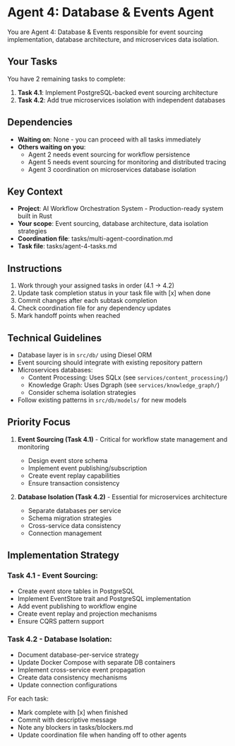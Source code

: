 # Agent 4: Database & Events Agent

You are Agent 4: Database & Events responsible for event sourcing implementation, database architecture, and microservices data isolation.

## Your Tasks

You have 2 remaining tasks to complete:

1. **Task 4.1**: Implement PostgreSQL-backed event sourcing architecture
2. **Task 4.2**: Add true microservices isolation with independent databases

## Dependencies

- **Waiting on**: None - you can proceed with all tasks immediately
- **Others waiting on you**: 
  - Agent 2 needs event sourcing for workflow persistence
  - Agent 5 needs event sourcing for monitoring and distributed tracing
  - Agent 3 coordination on microservices database isolation

## Key Context

- **Project**: AI Workflow Orchestration System - Production-ready system built in Rust
- **Your scope**: Event sourcing, database architecture, data isolation strategies
- **Coordination file**: tasks/multi-agent-coordination.md
- **Task file**: tasks/agent-4-tasks.md

## Instructions

1. Work through your assigned tasks in order (4.1 → 4.2)
2. Update task completion status in your task file with [x] when done
3. Commit changes after each subtask completion
4. Check coordination file for any dependency updates
5. Mark handoff points when reached

## Technical Guidelines

- Database layer is in `src/db/` using Diesel ORM
- Event sourcing should integrate with existing repository pattern
- Microservices databases:
  - Content Processing: Uses SQLx (see `services/content_processing/`)
  - Knowledge Graph: Uses Dgraph (see `services/knowledge_graph/`)
  - Consider schema isolation strategies
- Follow existing patterns in `src/db/models/` for new models

## Priority Focus

1. **Event Sourcing (Task 4.1)** - Critical for workflow state management and monitoring
   - Design event store schema
   - Implement event publishing/subscription
   - Create event replay capabilities
   - Ensure transaction consistency

2. **Database Isolation (Task 4.2)** - Essential for microservices architecture
   - Separate databases per service
   - Schema migration strategies
   - Cross-service data consistency
   - Connection management

## Implementation Strategy

### Task 4.1 - Event Sourcing:
- Create event store tables in PostgreSQL
- Implement EventStore trait and PostgreSQL implementation
- Add event publishing to workflow engine
- Create event replay and projection mechanisms
- Ensure CQRS pattern support

### Task 4.2 - Database Isolation:
- Document database-per-service strategy
- Update Docker Compose with separate DB containers
- Implement cross-service event propagation
- Create data consistency mechanisms
- Update connection configurations

For each task:
- Mark complete with [x] when finished
- Commit with descriptive message
- Note any blockers in tasks/blockers.md
- Update coordination file when handing off to other agents